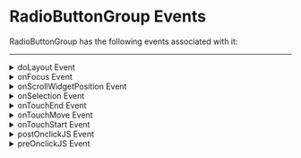                               


RadioButtonGroup Events
=======================

RadioButtonGroup has the following events associated with it:

* * *


<details close markdown="block"><summary>doLayout Event</summary>

* * *

This event is invoked for every widget when the widget position and dimensions are computed.

<b>Syntax</b>

```

doLayout()
```

<b>Read/Write</b>

Read + Write

<b>Remarks</b>

This event is invoked for all the widgets placed inside flex containers. This event is invoked in the order in which the widgets are added to the widget hierarchy and expect the frame property of the widget is calculated and available for use within this event.

This event is used to set the layout properties of child widgets in the relation to self and peer widgets whose layout is not yet performed.

The number of times this event invoked may vary per platform. It is not recommended to write business logic assuming that this function is invoked only once when there is a change in positional or dimensional properties. This event will not trigger when transformations are applied though widget is moved or scaled or rotated from its original location.

<b>Example</b>

```
//Sample code to set doLayout event callback to a button widget.
/*This code changes the top property of button2 and makes it appear below button1.*/
myForm.button1.doLayout=doLayoutButton1;


function doLayoutButton1(){
      
    myForm.button2.top = myForm.button1.frame.height;
}
```

<b>Platform Availability</b>

*   iOS
*   Android
*   Windows
*   SPA

* * *

</details>
<details close markdown="block"><summary>onFocus Event</summary>

* * *

An event that accepts a callback function as an input and executes the functionality defined in the callback function when the widget is in focus.

### Syntax

```

onFocus()
```

### Input Parameters

Callback function

A function that contains the logic to be implemented when the widget is in focus.

The callback function of the onFocus Event contains a new parameter, **activeElement**. The activeElement parameter specifies the widget that is currently in focus.

### Read/Write

Read + Write

### Remarks

Assign a null value to the onFocus event of a widget to remove focus from the widget.

### Example

```
//This is a generic event that is applicable for various widgets.
/*Here, we have shown how to use the onFocus event for a Button widget. You need to make a corresponding use of the onFocus event for other applicable widgets.*/

frmButton.myButton.onFocus = onFocusCallBack;

function onFocusCallBack(widget, activeElement) {
    console.log('onFocus event triggered');
}
```

Platform Availability

*   Available in the IDE
*   Available on the Responsive Web platform

* * *

</details>
<details close markdown="block"><summary>onScrollWidgetPosition Event</summary>

* * *

This event callback is invoked by the platform when the widget location position gets changed on scrolling. The onScrollWidgetPosition event returns the positional coordinates of the widget's location with respect to the screen (screenX and screenY) and the parent container (frameX and frameY). This event is invoked asynchronously, and is not available for FlexForm widget.

<b>Syntax</b>

```

onScrollWidgetPosition()
```

<b>Read/Write</b>

Read + Write

<b>Example</b>

```
var LabelWdg = new voltmx.ui.Label(basicConf, layoutConf, pspConf);
form.add(LabelWdg);
LabelWdg.onScrollWidgetPosition = onScrollWidgetPositionCallBack;

function onScrollWidgetPositionCallBack(wdg, screenX, screenY, frameX, frameY) { //wdg : Widget that is registered for onScrollWidgetPosition.
    /*screenX : Position of widget with respect to 
the screen's X - coordinates (after downsizing the navigation bar and status bar).*/
    /*screenY : Position of widget with respect to the screen's Y - 
coordinates (after downsizing the navigation bar and status bar).*/
    //frameX : Position of widget with respect to parent container's X- coordinates.
    //frameY : Position of widget with respect to parent container's Y- coordinates.
}
```

<b>Platform Availability</b>

*   Not Accessible from IDE
*   Android, iOS, SPA, and Windows

* * *

</details>
<details close markdown="block"><summary>onSelection Event</summary>

* * *

An event callback that is invoked by the platform when an item is selected or deselected.

<b>Syntax</b>

```

onSelection()
```

<b>Read/Write</b>

Read + Write

<b>Remarks</b>

For Server side Mobile Web (Basic devices), this event is fired only when you make a selection and then write an onClick event for a button.

<b>Example</b>

```
//Sample code to set the onSelection event callback to a RadioButtonGroup widget.

frmRButton.myRButton.onSelection=onSelectionCallBack;
function onSelectionCallBack(radio){
  //Write your logic here.
 }

```

<b>Platform Availability</b>

Available on all platforms.

* * *

</details>
<details close markdown="block"><summary>onTouchEnd Event</summary>

* * *

An event callback is invoked by the platform when the user touch is released from the touch surface.

<b>Syntax</b>

```

onTouchEnd ()
```

<b>Optional Parameters</b>

source

Handle to the widget reference on which the user touch has ended.

x

Specifies the x-coordinate with in the widget with respect to widget's co-ordinate system. It is a number indicating device independent pixel.

y

Specifies the y- coordinate with in the widget with respect to widget's co-ordinate system. It is a number indicating device independent pixel.

contextInfo

On devices that support 3D Touch, specifies a key-value pair where the value specifies the force of the touch. The value 1.0 represents the force of an average touch, as determined by the system.

> **_Note:_** 3D Touch is available only on iOS 9.0 and later.

<b>Read/Write</b>

Read + Write

<b>Remarks</b>

This event is invoked asynchronously.

<b>Example</b>

```
function onTouchEndCallback(source, x, y, contextInfo) {
    if (contextInfo) {
        var force = contextInfo[“force”];
        voltmx.print(“value of force is” + force)
    }
}
Form1.widget1.onTouchEnd = onTouchEndCallback;
```

<b>Platform Availability</b>

*   iOS, Android, Windows, and SPA

* * *

</details>
<details close markdown="block"><summary>onTouchMove Event</summary>

* * *

An event callback is invoked by the platform when the touch moves on the touch surface continuously until movement ends.

<b>Syntax</b>

```

onTouchMove ()
```

<b>Optional Parameters</b>

source

Handle to the widget reference on which touch moves.

x

Specifies the x-coordinate with in the widget with respect to widget's co-ordinate system. It is a number indicating device independent pixel.

y

Specifies the y- coordinate with in the widget with respect to widget's co-ordinate system. It is a number indicating device independent pixel.

contextInfo

On devices that support 3D Touch, specifies a key-value pair where the value specifies the force of the touch. The value 1.0 represents the force of an average touch, as determined by the system.

> **_Note:_** 3D Touch is available only on iOS 9.0 and later.

<b>Read/Write</b>

Read + Write

<b>Remarks</b>

This event is invoked asynchronously.

<b>Example</b>

```
function onTouchMoveCallback(source, x, y, contextInfo) {
    if (contextInfo) {
        var force = contextInfo[“force”];
        voltmx.print(“value of force is” + force)
    }
    Form1.widget1.onTouchMove = onTouchMoveCallback;  

```

<b>Platform Availability</b>

*   iOS, Android, Windows, and SPA

* * *

</details>
<details close markdown="block"><summary>onTouchStart Event</summary>

* * *

An event callback is invoked by the platform when the user touches the touch surface.

<b>Syntax</b>

```

onTouchStart ()
```

<b>Optional Parameters</b>

source

Handle to the widget reference on which the user touches.

x

Specifies the X co-ordinate with in the widget with respect to widget's co-ordinate system. It is a number indicating device independent pixel.

y

Specifies the Y co-ordinate with in the widget with respect to widget's co-ordinate system. It is a number indicating device independent pixel.

contextInfo

On devices that support 3D Touch, specifies a key-value pair where the value specifies the force of the touch. The value 1.0 represents the force of an average touch, as determined by the system.

> **_Note:_** 3D Touch is available only on iOS 9.0 and later.

<b>Read/Write</b>

Read + Write

<b>Remarks</b>

This event is invoked asynchronously.

<b>Example</b>

```
function onTouchStartCallback(source, x, y, contextInfo) {
    if (contextInfo) {
        var force = contextInfo[“force”];
        voltmx.print(“value of force is” + force)
    }
}
Form1.widget1.onTouchStart = onTouchStartCallback;  

```

<b>Platform Availability</b>

*   iOS, Android, Windows, and SPA

* * *

</details>
<details close markdown="block"><summary>postOnclickJS Event</summary>

* * *

This event allows the developer to execute custom javascript function after the _onSelection_ callback of the RadioButton is invoked.

<b>Syntax</b>

```

postOnclickJS()
```

<b>Read/Write</b>

Read + Write

<b>Remarks</b>

This is applicable only for Mobile Web channel. The function must exist in a javascript file under project>module>js folder.

<b>Example</b>

```
//Sample code to set the postOnclickJS event callback to a RadioButtonGroup widget.

frmRButton.myRButton.postOnclickJS=postOnclickJSCallBck;
function postOnclickJSCallBck(radio){
  //Write your logic here.
 }

```

<b>Platform Availability</b>

*   Available in the IDE
*   Available on Server side Mobile Web (Advanced) platform only

* * *

</details>
<details close markdown="block"><summary>preOnclickJS Event</summary>

* * *

This event allows the developer to execute custom javascript function before the _onSelection_ callback of the RadioButton is invoked.

<b>Syntax</b>

```

preOnclickJS()
```

<b>Read/Write</b>

Read + Write

<b>Remarks</b>

This is applicable only for Mobile Web channel. The function must exist in a javascript file under project>module>js folder.

This event should return true, to continue with execution of onSelection and postOnclickJS events.

In for the events preOnclickJS and postOnclickJS you will not be able to access application model or APIs, as these functions are executed in browser whereas the remaining JS modules are executed in server. For these events you can access browser objects ( window, document etc..) to change UI or perform some validation before server event. If the event preOnclickJS returns true, only then the request is sent to server for subsequent action. You have to specify the modules to be loaded in browser using import JS tab, only then these files get included in.html script tag otherwise you will not be able to access the objects defined in those modules.

<b>Example</b>

```
//Sample code to set the preOnclickJS event callback to a RadioButtonGroup widget.

frmRButton.myRButton.preOnclickJS=preOnclickJSCallBck;
function preOnclickJSCallBck(radio){
  //Write your logic here.
 }

```

<b>Platform Availability</b>

*   Available in the IDE
*   Available on Server side Mobile Web (BJS and Advanced) platform only
</details>

